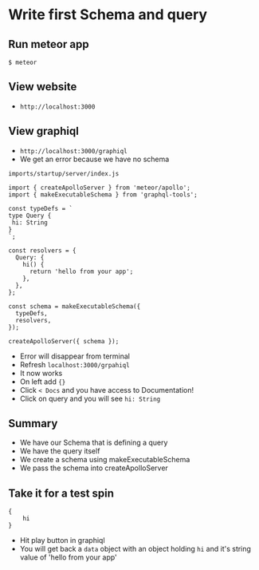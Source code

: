 # Write first Schema and query
## Run meteor app

`$ meteor`

## View website
* `http://localhost:3000`

## View graphiql
* `http://localhost:3000/graphiql`
* We get an error because we have no schema

`imports/startup/server/index.js`

```
import { createApolloServer } from 'meteor/apollo';
import { makeExecutableSchema } from 'graphql-tools';

const typeDefs = `
type Query {
 hi: String 
}
`;

const resolvers = {
  Query: {
    hi() {
      return 'hello from your app';
    },
  },
};

const schema = makeExecutableSchema({
  typeDefs,
  resolvers,
});

createApolloServer({ schema });
```

* Error will disappear from terminal
* Refresh `localhost:3000/grpahiql`
* It now works
* On left add `{}`
* Click `< Docs` and you have access to Documentation!
* Click on query and you will see `hi: String`

## Summary
* We have our Schema that is defining a query
* We have the query itself
* We create a schema using makeExecutableSchema
* We pass the schema into createApolloServer

## Take it for a test spin
```
{
    hi
}
```

* Hit play button in graphiql
* You will get back a `data` object with an object holding `hi` and it's string value of 'hello from your app'



